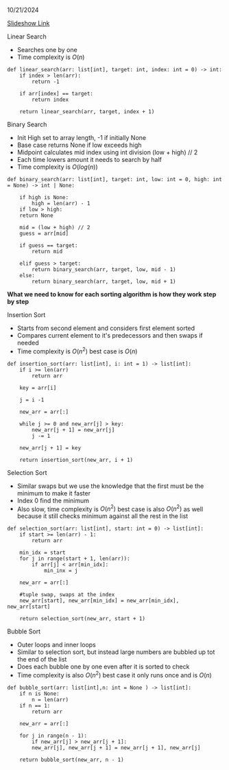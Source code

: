 10/21/2024

[Slideshow Link](https://docs.google.com/presentation/d/1ciY0qrEFw2FzoM85rCx4c8iHQuCZ03RFB9Kn5nRIh-o/edit#slide=id.g2ce5a569145_0_123)


Linear Search
 - Searches one by one
 - Time complexity is $O(n)$

```
def linear_search(arr: list[int], target: int, index: int = 0) -> int:
	if index > len(arr):
		return -1
		
	if arr[index] == target:
		return index

	return linear_search(arr, target, index + 1)
```

Binary Search
 - Init High set to array length, -1 if initially None
 - Base case returns None if low exceeds high
 - Midpoint calculates mid index using int division (low + high) // 2
 - Each time lowers amount it needs to search by half
 - Time complexity is $O(log(n))$

```
def binary_search(arr: list[int], target: int, low: int = 0, high: int = None) -> int | None:

	if high is None:
		high = len(arr) - 1
	if low > high:
	return None

	mid = (low + high) // 2
	guess = arr[mid]

	if guess == target:
		return mid

	elif guess > target:
		return binary_search(arr, target, low, mid - 1)
	else:
		return binary_search(arr, target, low, mid + 1)
```


**What we need to know for each sorting algorithm is how they work step by step**

Insertion Sort
 - Starts from second element and considers first element sorted
 - Compares current element to it's predecessors and then swaps if needed
 - Time complexity is $O(n^2)$ best case is $O(n)$

```
def insertion_sort(arr: list[int], i: int = 1) -> list[int]:
	if i >= len(arr)
		return arr

	key = arr[i]

	j = i -1

	new_arr = arr[:]

	while j >= 0 and new_arr[j] > key:
		new_arr[j + 1] = new_arr[j]
		j -= 1

	new_arr[j + 1] = key

	return insertion_sort(new_arr, i + 1)

```

Selection Sort
 - Similar swaps but we use the knowledge that the first must be the minimum to make it faster
 - Index 0 find the minimum
 - Also slow, time complexity is $O(n^2)$ best case is also $O(n^2)$ as well because it still checks minimum against all the rest in the list

```
def selection_sort(arr: list[int], start: int = 0) -> list[int]:
	if start >= len(arr) - 1:
		return arr

	min_idx = start
	for j in range(start + 1, len(arr)):
		if arr[j] < arr[min_idx]:
			min_inx = j

	new_arr = arr[:]

	#tuple swap, swaps at the index
	new_arr[start], new_arr[min_idx] = new_arr[min_idx], new_arr[start]

	return selection_sort(new_arr, start + 1)
```

Bubble Sort
 - Outer loops and inner loops
 - Similar to selection sort, but instead large numbers are bubbled up tot the end of the list
 - Does each bubble one by one even after it is sorted to check
 - Time complexity is also $O(n^2)$  best case it only runs once and is $O(n)$

```
def bubble_sort(arr: list[int],n: int = None ) -> list[int]:
	if n is None:
		n = len(arr)
	if n == 1:
		return arr

	new_arr = arr[:]

	for j in range(n - 1):
		if new_arr[j] > new_arr[j + 1]:
		new_arr[j], new_arr[j + 1] = new_arr[j + 1], new_arr[j]

	return bubble_sort(new_arr, n - 1)
```